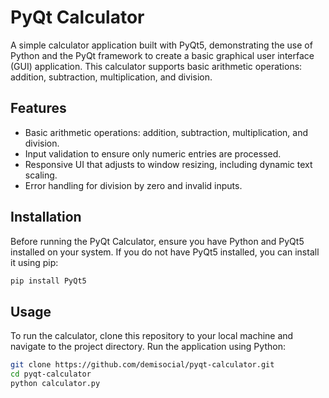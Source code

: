 # PyQt Calculator

A simple calculator application built with PyQt5, demonstrating the use of Python and the PyQt framework to create a basic graphical user interface (GUI) application. This calculator supports basic arithmetic operations: addition, subtraction, multiplication, and division.

## Features

- Basic arithmetic operations: addition, subtraction, multiplication, and division.
- Input validation to ensure only numeric entries are processed.
- Responsive UI that adjusts to window resizing, including dynamic text scaling.
- Error handling for division by zero and invalid inputs.

## Installation

Before running the PyQt Calculator, ensure you have Python and PyQt5 installed on your system. If you do not have PyQt5 installed, you can install it using pip:

```bash
pip install PyQt5
```
## Usage

To run the calculator, clone this repository to your local machine and navigate to the project directory. Run the application using Python:

```bash
git clone https://github.com/demisocial/pyqt-calculator.git
cd pyqt-calculator
python calculator.py
```
